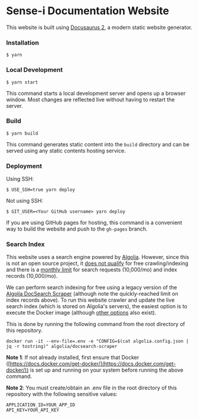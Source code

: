# Sense-i Documentation Website

This website is built using [Docusaurus 2](https://docusaurus.io/), a modern static website generator.

### Installation

```
$ yarn
```

### Local Development

```
$ yarn start
```

This command starts a local development server and opens up a browser window. Most changes are reflected live without having to restart the server.

### Build

```
$ yarn build
```

This command generates static content into the `build` directory and can be served using any static contents hosting service.

### Deployment

Using SSH:

```
$ USE_SSH=true yarn deploy
```

Not using SSH:

```
$ GIT_USER=<Your GitHub username> yarn deploy
```

If you are using GitHub pages for hosting, this command is a convenient way to build the website and push to the `gh-pages` branch.

### Search Index

This website uses a search engine powered by [Algolia](https://www.algolia.com). However, since this is not an open source project, it [does not qualify](https://docsearch.algolia.com/docs/who-can-apply/) for free crawling/indexing and there is a [monthly limit](https://www.algolia.com/pricing/) for search requests (10,000/mo) and index records (10,000/mo).

We can perform search indexing for free using a legacy version of the [Algolia DocSearch Scraper](https://github.com/algolia/docsearch-scraper) (although note the quickly-reached limit on index records above). To run this website crawler and update the live search index (which is stored on Algolia's servers), the easiest option is to execute the Docker image (although [other options](https://docsearch.algolia.com/docs/legacy/run-your-own/) also exist). 

This is done by running the following command from the root directory of this repository.

```
docker run -it --env-file=.env -e "CONFIG=$(cat algolia.config.json | jq -r tostring)" algolia/docsearch-scraper
```

**Note 1**: If not already installed, first ensure that Docker ([https://docs.docker.com/get-docker/](https://docs.docker.com/get-docker/)) is set up and running on your system before running the above command.

**Note 2**: You must create/obtain an .env file in the root directory of this repository with the following sensitive values:

```
APPLICATION_ID=YOUR_APP_ID
API_KEY=YOUR_API_KEY
```